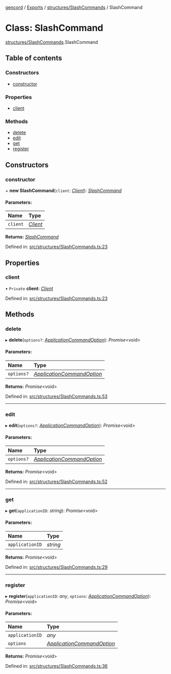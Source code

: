 [gencord](../README.md) / [Exports](../modules.md) / [structures/SlashCommands](../modules/structures_slashcommands.md) / SlashCommand

# Class: SlashCommand

[structures/SlashCommands](../modules/structures_slashcommands.md).SlashCommand

## Table of contents

### Constructors

- [constructor](structures_slashcommands.slashcommand.md#constructor)

### Properties

- [client](structures_slashcommands.slashcommand.md#client)

### Methods

- [delete](structures_slashcommands.slashcommand.md#delete)
- [edit](structures_slashcommands.slashcommand.md#edit)
- [get](structures_slashcommands.slashcommand.md#get)
- [register](structures_slashcommands.slashcommand.md#register)

## Constructors

### constructor

\+ **new SlashCommand**(`client`: [_Client_](client.client-1.md)): [_SlashCommand_](structures_slashcommands.slashcommand.md)

#### Parameters:

| Name     | Type                           |
| :------- | :----------------------------- |
| `client` | [_Client_](client.client-1.md) |

**Returns:** [_SlashCommand_](structures_slashcommands.slashcommand.md)

Defined in: [src/structures/SlashCommands.ts:23](https://github.com/Gencord/gencord/blob/a52c25b/src/structures/SlashCommands.ts#L23)

## Properties

### client

• `Private` **client**: [_Client_](client.client-1.md)

Defined in: [src/structures/SlashCommands.ts:23](https://github.com/Gencord/gencord/blob/a52c25b/src/structures/SlashCommands.ts#L23)

## Methods

### delete

▸ **delete**(`options?`: [_ApplicationCommandOption_](../interfaces/structures_slashcommands.applicationcommandoption.md)): _Promise_<void\>

#### Parameters:

| Name       | Type                                                                                             |
| :--------- | :----------------------------------------------------------------------------------------------- |
| `options?` | [_ApplicationCommandOption_](../interfaces/structures_slashcommands.applicationcommandoption.md) |

**Returns:** _Promise_<void\>

Defined in: [src/structures/SlashCommands.ts:53](https://github.com/Gencord/gencord/blob/a52c25b/src/structures/SlashCommands.ts#L53)

---

### edit

▸ **edit**(`options?`: [_ApplicationCommandOption_](../interfaces/structures_slashcommands.applicationcommandoption.md)): _Promise_<void\>

#### Parameters:

| Name       | Type                                                                                             |
| :--------- | :----------------------------------------------------------------------------------------------- |
| `options?` | [_ApplicationCommandOption_](../interfaces/structures_slashcommands.applicationcommandoption.md) |

**Returns:** _Promise_<void\>

Defined in: [src/structures/SlashCommands.ts:52](https://github.com/Gencord/gencord/blob/a52c25b/src/structures/SlashCommands.ts#L52)

---

### get

▸ **get**(`applicationID`: _string_): _Promise_<void\>

#### Parameters:

| Name            | Type     |
| :-------------- | :------- |
| `applicationID` | _string_ |

**Returns:** _Promise_<void\>

Defined in: [src/structures/SlashCommands.ts:29](https://github.com/Gencord/gencord/blob/a52c25b/src/structures/SlashCommands.ts#L29)

---

### register

▸ **register**(`applicationID`: _any_, `options`: [_ApplicationCommandOption_](../interfaces/structures_slashcommands.applicationcommandoption.md)): _Promise_<void\>

#### Parameters:

| Name            | Type                                                                                             |
| :-------------- | :----------------------------------------------------------------------------------------------- |
| `applicationID` | _any_                                                                                            |
| `options`       | [_ApplicationCommandOption_](../interfaces/structures_slashcommands.applicationcommandoption.md) |

**Returns:** _Promise_<void\>

Defined in: [src/structures/SlashCommands.ts:36](https://github.com/Gencord/gencord/blob/a52c25b/src/structures/SlashCommands.ts#L36)
